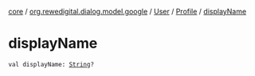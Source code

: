 [core](../../../index.md) / [org.rewedigital.dialog.model.google](../../index.md) / [User](../index.md) / [Profile](index.md) / [displayName](./display-name.md)

# displayName

`val displayName: `[`String`](https://kotlinlang.org/api/latest/jvm/stdlib/kotlin/-string/index.html)`?`